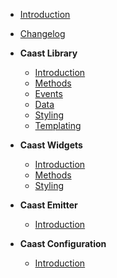 - [Introduction](/)
- [Changelog](CHANGELOG.md)
- **Caast Library**

  - [Introduction](library/README.md)
  - [Methods](library/methods.md)
  - [Events](library/events.md)
  - [Data](library/data.md)
  - [Styling](library/style.md)
  - [Templating](library/template.md)

- **Caast Widgets**

  - [Introduction](widgets/README.md)
  - [Methods](widgets/methods.md)
  - [Styling](widgets/style.md)

- **Caast Emitter**

  - [Introduction](emitter/README.md)

- **Caast Configuration**

  - [Introduction](configuration/README.md)
